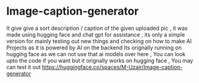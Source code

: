 # Image-caption-generator
It give give a sort description / caption of the given uploaded pic , it was made using hugging face and chat gpt for assistance , its only a simple version for mainly testing out new things and checking on how to make AI Projects as it is powered by AI on the backend 
 Its orignally running on hugging face as we can not use that ai models over here , You can look upto the code if you want but it orignally works on hugging face , You may can test it out 
 https://huggingface.co/spaces/M-Uzair/Image-caption-generator
